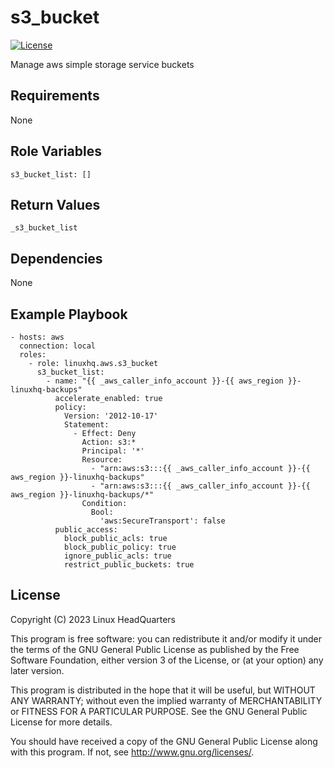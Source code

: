 # s3\_bucket

[![License](https://img.shields.io/badge/license-GPLv3-lightgreen)](https://www.gnu.org/licenses/gpl-3.0.en.html#license-text)

Manage aws simple storage service buckets

## Requirements

None

## Role Variables

    s3_bucket_list: []

## Return Values

    _s3_bucket_list

## Dependencies

None

## Example Playbook

    - hosts: aws
      connection: local
      roles:
        - role: linuxhq.aws.s3_bucket
          s3_bucket_list:
            - name: "{{ _aws_caller_info_account }}-{{ aws_region }}-linuxhq-backups"
              accelerate_enabled: true
              policy:
                Version: '2012-10-17'
                Statement:
                  - Effect: Deny
                    Action: s3:*
                    Principal: '*'
                    Resource:
                      - "arn:aws:s3:::{{ _aws_caller_info_account }}-{{ aws_region }}-linuxhq-backups"
                      - "arn:aws:s3:::{{ _aws_caller_info_account }}-{{ aws_region }}-linuxhq-backups/*"
                    Condition:
                      Bool:
                        'aws:SecureTransport': false
              public_access:
                block_public_acls: true
                block_public_policy: true
                ignore_public_acls: true
                restrict_public_buckets: true

## License

Copyright (C) 2023 Linux HeadQuarters

This program is free software: you can redistribute it and/or modify
it under the terms of the GNU General Public License as published by
the Free Software Foundation, either version 3 of the License, or
(at your option) any later version.

This program is distributed in the hope that it will be useful,
but WITHOUT ANY WARRANTY; without even the implied warranty of
MERCHANTABILITY or FITNESS FOR A PARTICULAR PURPOSE. See the
GNU General Public License for more details.

You should have received a copy of the GNU General Public License
along with this program. If not, see <http://www.gnu.org/licenses/>.
